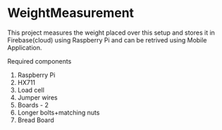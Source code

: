 # WeightMeasurement
This project measures the weight placed over this setup and stores it in Firebase(cloud) using Raspberry Pi and can be retrived using Mobile Application.

Required components
1. Raspberry Pi
2. HX711
3. Load cell
4. Jumper wires
5. Boards - 2
6. Longer bolts+matching nuts
7. Bread Board
